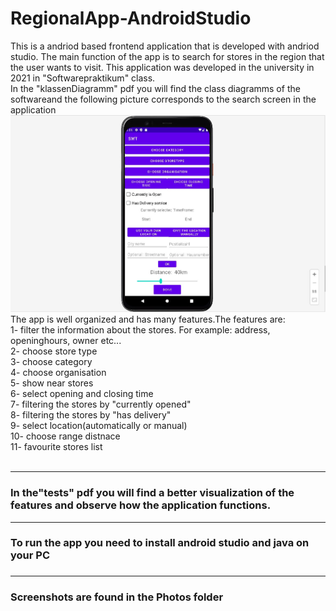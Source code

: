 # RegionalApp-AndroidStudio

This  is a andriod based frontend application that is developed with andriod studio. The main function of the app is to search for stores in the region that the user wants to visit. This application was developed in the university  in 2021 in  "Softwarepraktikum" class. <br />
In the "klassenDiagramm" pdf you will find the class diagramms of the softwareand the following picture corresponds to the search screen in the application 
<img src="praktikum_photos//filter.jpg" >
The app is well organized and  has many features.The features are: <br />
1- filter the information about the stores. For example: address, openinghours, owner etc...<br />
2- choose store type<br />
3- choose category<br />
4- choose organisation <br />
5- show near stores<br />
6- select opening and closing time<br />
7- filtering the stores by "currently opened"<br />
8- filtering the stores by "has delivery"<br />
9- select location(automatically or manual) <br />
10- choose range distnace<br />
11- favourite stores list
<br />
<br />

----------------------------------------------------------------------------------------------------
<h3> In the"tests" pdf you will find a better visualization of the features and observe how the application functions. </h3>

----------------------------------------------------------------------------------------------------

<h3> To run the app you need to install android studio and java on your PC <h3> 

----------------------------------------------------------------------------------------------------
<h3>Screenshots are found in the Photos folder</h3>

